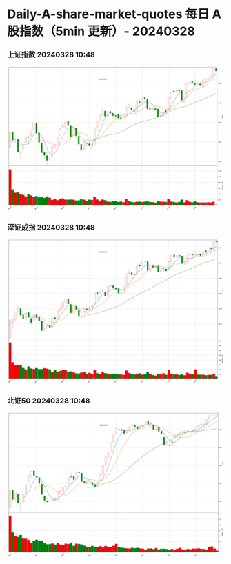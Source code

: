 
# Daily-A-share-market-quotes 每日 A 股指数（5min 更新）- 20240328

### 上证指数 20240328 10:48
![](./fig/2024/3/20240328-sh000001.png)

### 深证成指 20240328 10:48
![](./fig/2024/3/20240328-sz399001.png)

### 北证50 20240328 10:48
![](./fig/2024/3/20240328-bj899050.png)
